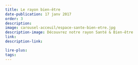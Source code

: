 ```yaml
---
title: Le rayon bien-être
date-publication: 17 janv 2017
order: 3
description:
image: carousel-acceuil/espace-sante-bien-etre.jpg
description-image: Découvrez notre rayon Santé & Bien-être
link: 
description-link:

lire-plus: 
tags: 
---
```

